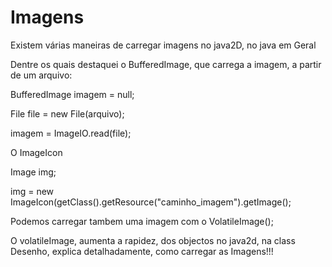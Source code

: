 # Imagens


Existem várias maneiras de carregar imagens no java2D, no java em Geral

Dentre os quais destaquei o BufferedImage, que carrega a imagem, a partir de um arquivo:

BufferedImage imagem = null;

File file = new File(arquivo);

imagem = ImageIO.read(file);

O ImageIcon

Image img;

img = new ImageIcon(getClass().getResource("caminho_imagem").getImage();

Podemos carregar tambem uma imagem com o VolatileImage();

O volatileImage, aumenta a rapidez, dos objectos no java2d, na class Desenho, explica detalhadamente, como carregar as Imagens!!!


